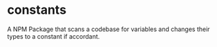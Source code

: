 # constants
A NPM Package that scans a codebase for variables and changes their types to a constant if accordant.
